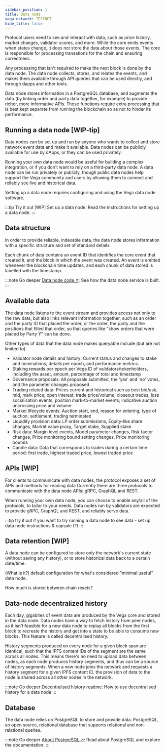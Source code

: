 ```yaml
---
sidebar_position: 1
title: Data node
vega_network: TESTNET
hide_title: false
---
```


Protocol users need to see and interact with data, such as price history, market changes, validator scores, and more. While the core emits events when states change, it does not store the data about those events. The core is responsible for processing transations for the chain and ensuring correctness. 

Any processing that isn't required to make the next block is done by the data node. The data node collects, stores, and relates the events, and makes them available through API queries that can be used directly, and through dapps and other tools.

Data node stores information in a PostgreSQL database, and augments the data (by linking order and party data together, for example) to provide richer, more informative APIs. Those functions require extra processing that is best kept separate from running the blockchain so as not to hinder its performance.

## Running a data node [WIP-tip]
Data nodes can be set up and run by anyone who wants to collect and store network event data and make it available. Data nodes can be publicly available for use by dApps, or they can be used privately.

Running your own data node would be useful for building a complex integration, or if you don't want to rely on a third-party data node. A data node can be run privately or publicly, though public data nodes help support the Vega community and users by allowing them to connect and reliably see live and historical data.

Setting up a data node requires configuring and using the Vega data node software. 

:::tip Try it out [WIP]
Set up a data node: Read the instructions for setting up a data node.
:::

## Data structure
In order to provide reliable, indexable data, the data node stores information with a specific structure and set of standard details. 

Each chunk of data contains an event ID that identifies the core event that created it, and the block in which the event was created. An event is emitted whenever the blockchain time updates, and each chunk of data stored is labelled with the timestamp.

:::note Go deeper
[Data node code ↗](https://github.com/vegaprotocol/vega/tree/master/datanode): See how the data node service is built.
:::

## Available data
The data node listens to the event stream and provides access not only to the raw data, but also links relevant information together, such as an order and the party ID that placed the order, or the order, the party and the positions that filled that order, so that queries like "show orders that were placed by Party Y" can be done. 

Other types of data that the data node makes queryable include (but are not limited to): 
* Validator node details and history: Current status and changes to stake and nominations, details per epoch, and performance metrics.
* Staking rewards per epoch per Vega ID of validators/tokenholders, including the asset, amount, percentage of total and timestamp
* Governance proposals: All proposals submitted, the 'yes' and 'no' votes, and the parameter changes proposed
* Trading related data: Prices current and historical such as best bid/ask, mid, mark price; open interest, trade price/volume, closeout trades, loss socialisation events, position mark-to-market events; indicative auction uncrossing price and volume
* Market lifecycle events: Auction start, end, reason for entering, type of auction; settlement, trading terminated
* Liquidity provision data: LP order submissions, Equity-like share changes, Market value proxy, Target stake, Supplied stake
* Risk data: Margin level events, Model parameter changes, Risk factor changes, Price monitoring bound setting changes, Price monitoring bounds
* Candle data: Data that corresponds to trades during a certain time period: first trade, highest traded price, lowest traded price

## APIs [WIP]
For clients to communicate with data nodes, the protocol exposes a set of APIs and methods for reading data Currently there are three protocols to communicate with the data node APIs: gRPC, GraphQL and REST.

When running your own data node, you can choose to enable any/all of the protocols, to tailor to your needs. Data nodes run by validators are expected to provide gRPC, GraphQL and REST, and reliably serve data. 

:::tip try it out
if you want to try running a data node to see data - set up data node instructions & capsule (?)
:::

## Data retention [WIP]
A data node can be configured to store only the network's current state (without saving any history), or to store historical data back to a certain date/time. 

(What is it?) default configuration for what's considered "minimal useful" data node.

How much is stored between chain resets?

## Data-node decentralized history
Each day, gigabites of event data are produced by the Vega core and stored in the data node. Data nodes have a way to fetch history from peer nodes, as it isn't feasible for a new data node to replay all blocks from the first block to recreate the history and get into a state to be able to consume new blocks. This feature is called decentralised history.

History segments produced on every node for a given block span are identical, such that the IPFS content IDs of the segment are the same across all nodes. This means there's no need to upload data between nodes, as each node produces history segments, and thus can be a source of history segments. When a new node joins the network and requests a history segment for a given IPFS content ID, the provision of data to the node is shared across all other nodes in the network.

:::note Go deeper
[Decentralised history readme](https://github.com/vegaprotocol/vega/blob/develop/datanode/dehistory/README.md): How to use decentralised history for a data node
:::


## Database
The data node relies on PostgreSQL to store and provide data. PostgreSQL, an open source, relational database that supports relational and non-relational queries. 

:::note Go deeper
[About PostgreSQL ↗](https://www.postgresql.org/about/): Read about PostgreSQL and explore the documentation.
:::